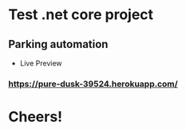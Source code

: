 # Test .net core project
## Parking automation 

- Live Preview
### https://pure-dusk-39524.herokuapp.com/

# Cheers!